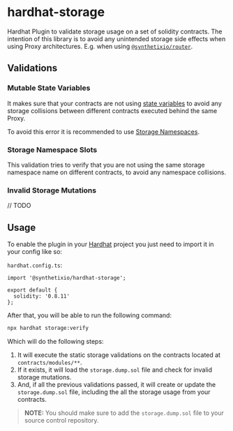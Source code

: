 # hardhat-storage

Hardhat Plugin to validate storage usage on a set of solidity contracts. The intention of this library is to avoid any unintended storage side effects when using Proxy architectures. E.g. when using [`@synthetixio/router`](https://github.com/Synthetixio/synthetix-v3/tree/main/utils/router).

## Validations

### Mutable State Variables

It makes sure that your contracts are not using [state variables](https://docs.soliditylang.org/en/v0.8.17/internals/layout_in_storage.html) to avoid any storage collisions between different contracts executed behind the same Proxy.

To avoid this error it is recommended to use [Storage Namespaces](../router/README.md#storage-namespaces).

### Storage Namespace Slots

This validation tries to verify that you are not using the same storage namespace name on different contracts, to avoid any namespace collisions.

### Invalid Storage Mutations

// TODO

## Usage

To enable the plugin in your [Hardhat](https://hardhat.org/) project you just need to import it in your config like so:

`hardhat.config.ts`:

```
import '@synthetixio/hardhat-storage';

export default {
  solidity: '0.8.11'
};
```

After that, you will be able to run the following command:

```bash
npx hardhat storage:verify
```

Which will do the following steps:

1. It will execute the static storage validations on the contracts located at `contracts/modules/**`.
2. If it exists, it will load the `storage.dump.sol` file and check for invalid storage mutations.
3. And, if all the previous validations passed, it will create or update the `storage.dump.sol` file, including the all the storage usage from your contracts.

> **NOTE:** You should make sure to add the `storage.dump.sol` file to your source control repository.
